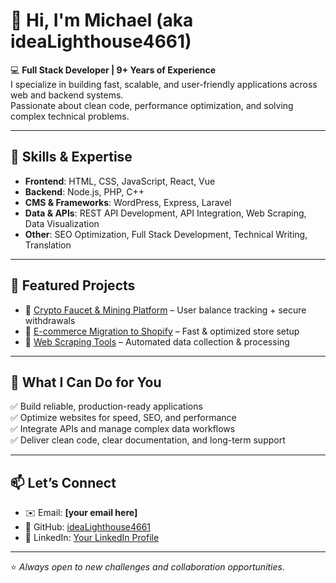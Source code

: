 # 👋 Hi, I'm Michael (aka ideaLighthouse4661)  

💻 **Full Stack Developer | 9+ Years of Experience**  
I specialize in building fast, scalable, and user-friendly applications across web and backend systems.  
Passionate about clean code, performance optimization, and solving complex technical problems.  

---

## 🚀 Skills & Expertise
- **Frontend**: HTML, CSS, JavaScript, React, Vue  
- **Backend**: Node.js, PHP, C++  
- **CMS & Frameworks**: WordPress, Express, Laravel  
- **Data & APIs**: REST API Development, API Integration, Web Scraping, Data Visualization  
- **Other**: SEO Optimization, Full Stack Development, Technical Writing, Translation  

---

## 📂 Featured Projects
- 🔗 [Crypto Faucet & Mining Platform](#) – User balance tracking + secure withdrawals  
- 🔗 [E-commerce Migration to Shopify](#) – Fast & optimized store setup  
- 🔗 [Web Scraping Tools](#) – Automated data collection & processing  

---

## 🌟 What I Can Do for You
✅ Build reliable, production-ready applications  
✅ Optimize websites for speed, SEO, and performance  
✅ Integrate APIs and manage complex data workflows  
✅ Deliver clean code, clear documentation, and long-term support  

---

## 📫 Let’s Connect
- ✉️ Email: **[your email here]**  
- 🔗 GitHub: [ideaLighthouse4661](https://github.com/ideaLighthouse4661)  
- 💼 LinkedIn: [Your LinkedIn Profile](#)  

---

⭐ *Always open to new challenges and collaboration opportunities.* 
